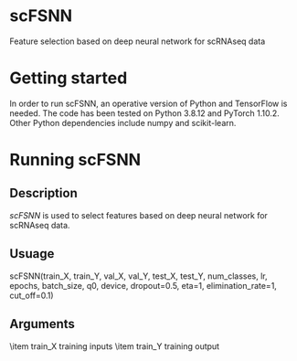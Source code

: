# scFSNN
Feature selection based on deep neural network for scRNAseq data

# Getting started
In order to run scFSNN, an operative version of Python and TensorFlow is needed. The code has been tested on Python 3.8.12 and PyTorch 1.10.2. Other Python dependencies include numpy and scikit-learn.

# Running scFSNN

## Description
*scFSNN* is used to select features based on deep neural network for scRNAseq data.

## Usuage

scFSNN(train_X, train_Y,  val_X, val_Y, test_X, test_Y, 
         num_classes, lr, epochs, batch_size, q0, device,
         dropout=0.5, eta=1, elimination_rate=1, cut_off=0.1)

## Arguments

\item train_X training inputs
\item train_Y training output

